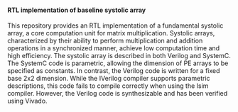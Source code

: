 #### RTL implementation of baseline systolic array
This repository provides an RTL implementation of a fundamental systolic array, a core computation unit for matrix multiplication.
Systolic arrays, characterized by their ability to perform multiplication and addition operations in a synchronized manner, achieve low computation time and high efficiency.
The systolic array is described in both Verilog and SystemC. The SystemC code is parametric, allowing the dimension of PE arrays to be specified as constants. In contrast, the Verilog code is written for a fixed base 2x2 dimension. While the IVerilog compiler supports parametric descriptions, this code fails to compile correctly when using the Isim compiler. However, the Verilog code is synthesizable and has been verified using Vivado.
